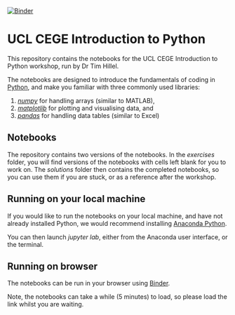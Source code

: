 [![Binder](https://mybinder.org/badge_logo.svg)](https://mybinder.org/v2/gh/big-ucl/intro-python/HEAD)

# UCL CEGE Introduction to Python

This repository contains the notebooks for the UCL CEGE Introduction to Python workshop, run by Dr Tim Hillel. 

The notebooks are designed to introduce the fundamentals of coding in [Python](https://docs.python.org/3.9/), and make you familiar with three commonly used libraries:
1. [*numpy*](https://numpy.org/doc/1.23/) for handling arrays (similar to MATLAB), 
2. [*matplotlib*](https://matplotlib.org/stable/index.html) for plotting and visualising data, and 
3. [*pandas*](https://pandas.pydata.org/docs/) for handling data tables (similar to Excel)

## Notebooks

The repository contains two versions of the notebooks. In the *exercises* folder, you will find versions of the notebooks with cells left blank for you to work on. The *solutions* folder then contains the completed notebooks, so you can use them if you are stuck, or as a reference after the workshop. 

## Running on your local machine

If you would like to run the notebooks on your local machine, and have not already installed Python, we would recommend installing [Anaconda Python](https://www.anaconda.com/products/distribution).

You can then launch *jupyter lab*, either from the Anaconda user interface, or the terminal. 


## Running on browser

The notebooks can be run in your browser using [Binder](https://mybinder.org/v2/gh/big-ucl/intro-python/HEAD). 

Note, the notebooks can take a while (5 minutes) to load, so please load the link whilst you are waiting. 